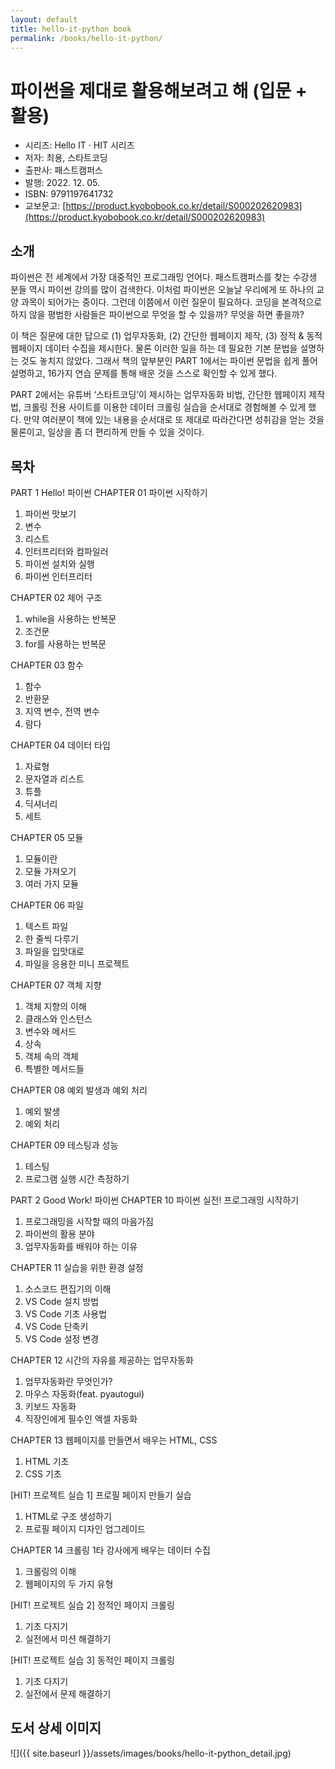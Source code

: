 ```yaml
---
layout: default
title: hello-it-python book
permalink: /books/hello-it-python/
---
```


# 파이썬을 제대로 활용해보려고 해 (입문 + 활용)

- 시리즈: Hello IT · HIT 시리즈  
- 저자: 최용, 스타트코딩  
- 출판사: 패스트캠퍼스  
- 발행: 2022. 12. 05.  
- ISBN: 9791197641732  
- 교보문고: [https://product.kyobobook.co.kr/detail/S000202620983](https://product.kyobobook.co.kr/detail/S000202620983)

## 소개

파이썬은 전 세계에서 가장 대중적인 프로그래밍 언어다. 패스트캠퍼스를 찾는 수강생 분들 역시 파이썬 강의를 많이 검색한다. 이처럼 파이썬은 오늘날 우리에게 또 하나의 교양 과목이 되어가는 중이다. 그런데 이쯤에서 이런 질문이 필요하다. 코딩을 본격적으로 하지 않을 평범한 사람들은 파이썬으로 무엇을 할 수 있을까? 무엇을 하면 좋을까?

이 책은 질문에 대한 답으로 (1) 업무자동화, (2) 간단한 웹페이지 제작, (3) 정적 & 동적 웹페이지 데이터 수집을 제시한다. 물론 이러한 일을 하는 데 필요한 기본 문법을 설명하는 것도 놓치지 않았다. 그래서 책의 앞부분인 PART 1에서는 파이썬 문법을 쉽게 풀어 설명하고, 16가지 연습 문제를 통해 배운 것을 스스로 확인할 수 있게 했다.

PART 2에서는 유튜버 ‘스타트코딩’이 제시하는 업무자동화 비법, 간단한 웹페이지 제작법, 크롤링 전용 사이트를 이용한 데이터 크롤링 실습을 순서대로 경험해볼 수 있게 했다. 만약 여러분이 책에 있는 내용을 순서대로 또 제대로 따라간다면 성취감을 얻는 것을 물론이고, 일상을 좀 더 편리하게 만들 수 있을 것이다.

## 목차

PART 1 Hello! 파이썬
CHAPTER 01 파이썬 시작하기
1. 파이썬 맛보기
2. 변수
3. 리스트
4. 인터프리터와 컴파일러
5. 파이썬 설치와 실행
6. 파이썬 인터프리터

CHAPTER 02 제어 구조
1. while을 사용하는 반복문
2. 조건문
3. for를 사용하는 반복문

CHAPTER 03 함수
1. 함수
2. 반환문
3. 지역 변수, 전역 변수
4. 람다

CHAPTER 04 데이터 타입
1. 자료형
2. 문자열과 리스트
3. 튜플
4. 딕셔너리
5. 세트

CHAPTER 05 모듈
1. 모듈이란
2. 모듈 가져오기
3. 여러 가지 모듈

CHAPTER 06 파일
1. 텍스트 파일
2. 한 줄씩 다루기
3. 파일을 입맛대로
4. 파일을 응용한 미니 프로젝트

CHAPTER 07 객체 지향
1. 객체 지향의 이해
2. 클래스와 인스턴스
3. 변수와 메서드
4. 상속
5. 객체 속의 객체
6. 특별한 메서드들

CHAPTER 08 예외 발생과 예외 처리
1. 예외 발생
2. 예외 처리

CHAPTER 09 테스팅과 성능
1. 테스팅
2. 프로그램 실행 시간 측정하기


PART 2 Good Work! 파이썬
CHAPTER 10 파이썬 실전! 프로그래밍 시작하기
1. 프로그래밍을 시작할 때의 마음가짐
2. 파이썬의 활용 분야
3. 업무자동화를 배워야 하는 이유

CHAPTER 11 실습을 위한 환경 설정
1. 소스코드 편집기의 이해
2. VS Code 설치 방법
3. VS Code 기초 사용법
4. VS Code 단축키
5. VS Code 설정 변경

CHAPTER 12 시간의 자유를 제공하는 업무자동화
1. 업무자동화란 무엇인가?
2. 마우스 자동화(feat. pyautogui)
3. 키보드 자동화
4. 직장인에게 필수인 엑셀 자동화

CHAPTER 13 웹페이지를 만들면서 배우는 HTML, CSS
1. HTML 기초
2. CSS 기초

[HIT! 프로젝트 실습 1] 프로필 페이지 만들기 실습
1. HTML로 구조 생성하기
2. 프로필 페이지 디자인 업그레이드

CHAPTER 14 크롤링 1타 강사에게 배우는 데이터 수집
1. 크롤링의 이해
2. 웹페이지의 두 가지 유형

[HIT! 프로젝트 실습 2] 정적인 페이지 크롤링
1. 기초 다지기
2. 실전에서 미션 해결하기

[HIT! 프로젝트 실습 3] 동적인 페이지 크롤링
1. 기초 다지기
2. 실전에서 문제 해결하기

## 도서 상세 이미지

![]({{ site.baseurl }}/assets/images/books/hello-it-python_detail.jpg)
